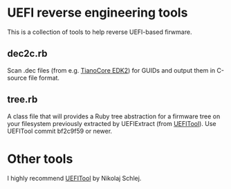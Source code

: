 UEFI reverse engineering tools
==============================

This is a collection of tools to help reverse UEFI-based firwmare.

dec2c.rb
--------

Scan .dec files (from e.g. [TianoCore EDK2]) for GUIDs and output them in 
C-source file format.

tree.rb
-------

A class file that will provides a Ruby tree abstraction for a firmware tree on 
your filesystem previously extracted by UEFIExtract (from [UEFITool]). Use 
UEFITool commit bf2c9f59 or newer.

Other tools
===========

I highly recommend [UEFITool] by Nikolaj Schlej.

[TianoCore EDK2]: https://github.com/tianocore/edk2
[UEFITool]: https://github.com/LongSoft/UEFITool

